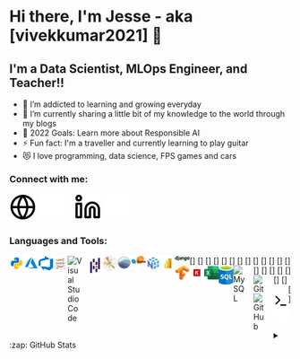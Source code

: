 # Hi there, I'm Jesse - aka [vivekkumar2021] 👋 

## I'm a Data Scientist, MLOps Engineer,  and Teacher!!

- 🌱 I’m addicted to learning and growing everyday
- 👯 I’m currently sharing a little bit of my knowledge to the world through my blogs
- 🥅 2022 Goals: Learn more about Responsible AI
- ⚡ Fun fact: I'm a traveller and currently learning to play guitar
- 😻 I love programming, data science, FPS games and cars

### Connect with me:

[![website](./img/globe-light.svg)](http://predictionoid.herokuapp.com/#gh-light-mode-only)
[![website](./img/globe-dark.svg)](http://predictionoid.herokuapp.com/#gh-dark-mode-only)
&nbsp;&nbsp;
[![website](./img/linkedin-light.svg)](https://www.linkedin.com/in/vivek-kumar-76457193/#gh-light-mode-only)
[![website](./img/linkedin-dark.svg)](https://www.linkedin.com/in/vivek-kumar-76457193/#gh-dark-mode-only)
&nbsp;&nbsp;

### Languages and Tools:

[<img align="left" alt="Python" width="26px" src="./img/python.png" />]
[<img align="left" alt="Azure" width="26px" src="./img/azure.svg" />]
[<img align="left" alt="Azure DevOps" width="26px" src="./img/azuredevops.png" />]
[<img align="left" alt="Jupyter" width="26px" src="./img/jupyter.png" />]
[<img align="left" alt="Visual Studio Code" width="26px" src="https://cdn.jsdelivr.net/gh/devicons/devicon/icons/vscode/vscode-original.svg" style="padding-right:10px;" />]
[<img align="left" alt="Pandas" width="26px" src="./img/pandas.svg" />]
[<img align="left" alt="Matplotlib" width="26px" src="./img/matplotlib.svg" />]
[<img align="left" alt="Seaborn" width="26px" src="./img/seaborn.svg" />]
[<img align="left" alt="SKLearn" width="26px" src="./img/sklearn.svg" />]
[<img align="left" alt="Numpy" width="26px" src="./img/numpy.svg" />]
[<img align="left" alt="PowerBI" width="26px" src="./img/powerbi.png" />]
[<img align="left" alt="Django" width="26px" src="./img/django.png" />]
[<img align="left" alt="Tensorflow" width="26px" src="./img/tensorflow.svg" />]
[<img align="left" alt="Keras" width="26px" src="./img/keras.png" />]
[<img align="left" alt="Excel" width="26px" src="./img/excel.svg" />]
[<img align="left" alt="SQL" width="26px" src="./img/sql.png" />]
[<img align="left" alt="MySQL" width="26px" src="https://cdn.jsdelivr.net/gh/devicons/devicon/icons/mysql/mysql-original.svg" style="padding-right:10px;" />]
[<img align="left" alt="Git" width="26px" src="https://cdn.jsdelivr.net/gh/devicons/devicon/icons/git/git-original.svg" style="padding-right:10px;" />]
[<img align="left" alt="GitHub" width="26px" src="https://user-images.githubusercontent.com/3369400/139447912-e0f43f33-6d9f-45f8-be46-2df5bbc91289.png" style="padding-right:10px;" />]
[<img align="left" alt="Terminal" width="26px" src="./img/terminal-light.svg" />]
[<img align="left" alt="Terminal" width="26px" src="./img/terminal-dark.svg" />]

<br />
<br />

<details>
  <summary>:zap: GitHub Stats</summary>

  <img align="left" alt="vivekkumar2021's GitHub Stats" src="https://github-readme-stats.vercel.app/api?username=vivekkumar2021&show_icons=true&hide_border=false&title_color=ff652f&icon_color=FFE400&bg_color=09131B&text_color=ffffff&border_color=0c1a25" />

</details>

[website]: http://predictionoid.herokuapp.com/
[linkedin]: https://www.linkedin.com/in/vivek-kumar-76457193/

